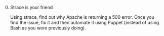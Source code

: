 0. Strace is your friend


   Using strace, find out why Apache is returning a 500 error. Once you find the issue, fix it and then automate it using Puppet (instead of using Bash as you were previously doing).
